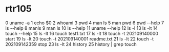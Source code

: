 # rtr105
0 uname -a    1 echo $0    2 whoami    3 pwd    4 man ls    5 man pwd    6 pwd --help    7 ls --help    8 manls    9 man ls   10 ls --help   11 uname --help   12 ls -l   13 ls -lt   14 touch --help   15 ls -lt   16 touch test1.txt   17 ls -lt   18 touch -t 202109140000 start   19 ls -lt   20 touch -t 202109140001 readme.txt   21 ls -lt   22 touch -t 202109142359 stop   23 ls -lt   24 history   25 history | grep touch
